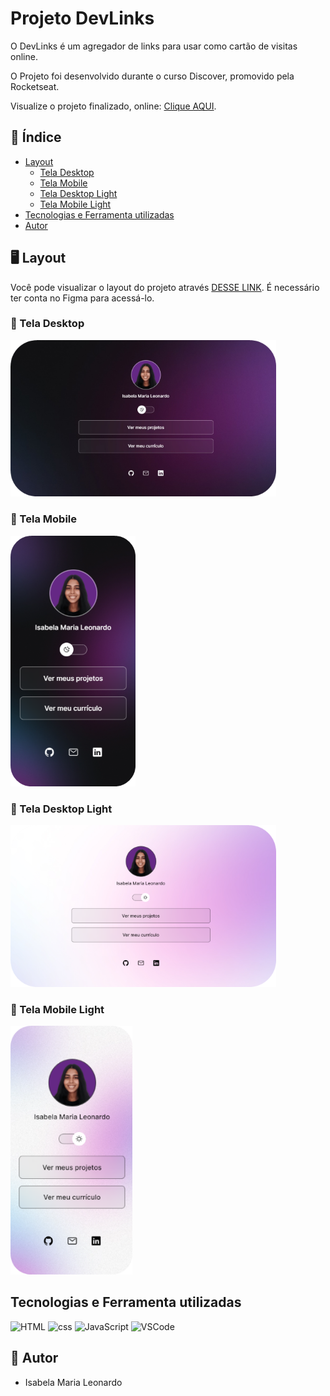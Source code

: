 # Projeto DevLinks

O DevLinks é um agregador de links para usar como cartão de visitas online.

O Projeto foi desenvolvido durante o curso Discover, promovido pela Rocketseat.

Visualize o projeto finalizado, online:
[Clique AQUI](https://Isabela-Leonardo.github.io/devlinks).

## 📌 Índice

- [Layout](#-layout)
  - [Tela Desktop](#📂-tela-desktop)
  - [Tela Mobile](#📂-tela-mobile)
  - [Tela Desktop Light](#📂-tela-desktop-light)
  - [Tela Mobile Light](#📂-tela-mobile-light)
- [Tecnologias e Ferramenta utilizadas](#tecnologias-e-ferramenta-utilizadas)
- [Autor](#-autor)

## 🖥️ Layout

Você pode visualizar o layout do projeto através [DESSE LINK](https://www.figma.com/community/file/1187422022288947321). É necessário ter conta no Figma para acessá-lo.

### 📂 Tela Desktop

<img src="./gitHub/layoutDesktop.png" width="425" alt="Tela principal" />

### 📂 Tela Mobile

<img src="./gitHub/layoutMobile.png" width="200" alt="Tela de cliente" />

### 📂 Tela Desktop Light

<img src="./gitHub/layoutDesktopLayout.png" width="425" alt="Tela de empréstimo" />

### 📂 Tela Mobile Light

<img src="./gitHub/layoutMobileLight.png" width="195" alt="Tela de livro" />

## Tecnologias e Ferramenta utilizadas

<img src="https://cdn.jsdelivr.net/gh/devicons/devicon@latest/icons/html5/html5-plain-wordmark.svg" width="60" alt="HTML" /> <img src="https://cdn.jsdelivr.net/gh/devicons/devicon@latest/icons/css3/css3-plain-wordmark.svg" width="60" alt="css" /> <img src="https://cdn.jsdelivr.net/gh/devicons/devicon@latest/icons/javascript/javascript-original.svg" width="50" alt="JavaScript" /> <img src="https://cdn.jsdelivr.net/gh/devicons/devicon@latest/icons/vscode/vscode-original.svg" width="50" alt="VSCode" />

## 📝 Autor

- Isabela Maria Leonardo
